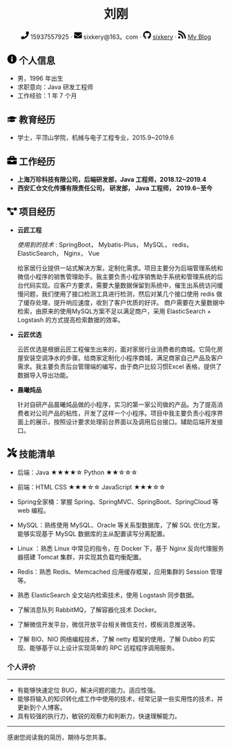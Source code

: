  <center>
     <h1>刘刚</h1>
     <div>
         <span>
             <img src="assets/phone-solid.svg" width="18px">
             15937557925
         </span>
         ·
         <span>
             <img src="assets/envelope-solid.svg" width="18px">
             sixkery@163。com
         </span>
         ·
         <span>
             <img src="assets/github-brands.svg" width="18px">
             <a href="https://github.com/sixkery">sixkery</a>
         </span>
         ·
         <span>
             <img src="assets/rss-solid.svg" width="18px">
             <a href="sixkery.top">My Blog</a>
         </span>
     </div>
 </center>

 ## <img src="assets/info-circle-solid.svg" width="22px"> 个人信息 

 - 男，1996 年出生
 - 求职意向：Java 研发工程师
 - 工作经验：1 年 7 个月

## <img src="assets/graduation-cap-solid.svg" width="22px"> 教育经历

- 学士，平顶山学院，机械与电子工程专业，2015.9~2019.6

## <img src="assets/briefcase-solid.svg" width="22px"> 工作经历

- **上海万珍科技有限公司，后端研发部，Java 工程师，2018.12~2019.4**
- **西安汇仓文化传播有限责任公司， 研发部， Java 工程师， 2019.6~至今**

## <img src="assets/project-diagram-solid.svg" width="22px"> 项目经历

- **云匠工程**

  *使用到的技术* : SpringBoot， Mybatis-Plus， MySQL， redis， ElasticSearch， Nginx， Vue

  给家居行业提供一站式解决方案，定制化需求。项目主要分为后端管理系统和微信小程序的销售管理助手。我主要负责小程序销售助手系统和管理系统的后台代码实现。应客户方要求，需要大量数据保留到系统中，催生出系统访问缓慢问题，我们使用了接口检测工具进行检测，然后对某几个接口使用 redis 做了缓存处理，提升响应速度，收到了客户优质的好评。 商户需要在大量数据中检索，由原来的使用MySQL方案不足以满足商户，采用 ElasticSearch + Logstash 的方式提高检索数据的效率。
  
- **云匠优选**

  云匠优选是根据云匠工程催生出来的，面对家居行业消费者的商城。它简化房屋安装空调净水的步骤。给商家定制化小程序商城，满足商家自己产品及客户需求。我主要负责后台管理端的编写，由于商户比较习惯Excel 表格，提供了数据导入导出功能。

- **晨曦炖品**

  针对自研产品晨曦炖品做的小程序，实习的第一家公司做的产品。为了提高消费者对公司产品的粘性，开发了这样一个小程序。项目中我主要负责小程序界面上的展示，按照设计要求处理前台界面以及调用后台接口。辅助后端开发接口。

  

## <img src="assets/tools-solid.svg" width="22px"> 技能清单

- 后端：Java ★★★★☆                                         Python ★★☆☆☆
- 前端：HTML CSS ★★★☆☆                              JavaScript ★★★☆☆


- Spring全家桶：掌握 Spring、SpringMVC、SpringBoot、SpringCloud 等 web 编程。
- MySQL：熟练使用 MySQL、Oracle 等关系型数据库，了解 SQL 优化方案，能够实现基于 MySQL 数据库的主从配置读写分离配置。
- Linux ：熟悉 Linux 中常见的指令，在 Docker 下，基于 Nginx 反向代理服务器搭建 Tomcat 集群，并实现其负载均衡配置。 
- Redis：熟悉 Redis、Memcached 应用缓存框架，应用集群的 Session 管理等。
- 熟悉 ElasticSearch 全文站内检索技术，使用 Logstash 同步数据。
- 了解消息队列 RabbitMQ，了解容器化技术 Docker。
- 了解微信开发平台，微信开放平台相关微信支付，模板消息推送等。
- 了解 BIO、NIO 网络编程技术，了解 netty 框架的使用，了解 Dubbo 的实现、能够基于以上设计实现简单的 RPC 远程程序调用服务。

### 个人评价

<hr>


* 有能够快速定位 BUG，解决问题的能力。适应性强。
* 能够将输入的知识转化成工作中使用的技术，经常记录一些实用性的技术，并更新到个人博客。
* 具有较强的执行力，敏锐的观察力和判断力，快速理解能力。 


<hr>


感谢您阅读我的简历，期待与您共事。

